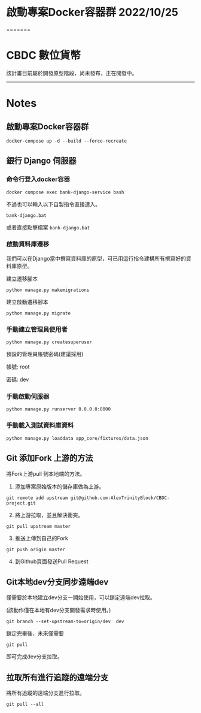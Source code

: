 
# 啟動專案Docker容器群 2022/10/25
=======
# CBDC 數位貨幣

該計畫目前屬於開發原型階段，尚未發布，正在開發中。

---
# Notes

## 啟動專案Docker容器群

```
docker-compose up -d --build --force-recreate
```

## 銀行 Django 伺服器

### 命令行登入docker容器

```
docker compose exec bank-django-service bash 
```

不過也可以輸入以下自製指令直接連入。

```
bank-django.bat
```

或者直接點擊檔案 `bank-django.bat`

### 啟動資料庫遷移

我們可以在Django當中撰寫資料庫的原型，可已用這行指令建構所有撰寫好的資料庫原型。

建立遷移腳本

```
python manage.py makemigrations
```

建立啟動遷移腳本

```
python manage.py migrate
```
### 手動建立管理員使用者

```
python manage.py createsuperuser
```

預設的管理員帳號密碼(建議採用)

帳號: root

密碼: dev

### 手動啟動伺服器

```
python manage.py runserver 0.0.0.0:8000
```

### 手動載入測試資料庫資料

```
python manage.py loaddata app_core/fixtures/data.json
```

## Git 添加Fork 上游的方法

將Fork上游pull 到本地端的方法。

1. 添加專案原始版本的儲存庫做為上游。

```
git remote add upstream git@github.com:AlexTrinityBlock/CBDC-project.git
```

2. 將上游拉取，並且解決衝突。

```
git pull upstream master
```

3. 推送上傳到自己的Fork

```
git push origin master
```

4. 到Github頁面發送Pull Request

## Git本地dev分支同步遠端dev

僅需要於本地建立dev分支一開始使用，可以鎖定遠端dev拉取。

(該動作僅在本地有dev分支開發需求時使用。)

```
git branch --set-upstream-to=origin/dev  dev
```

鎖定完畢後，未來僅需要

```
git pull
```

即可完成dev分支拉取。

## 拉取所有進行追蹤的遠端分支

將所有追蹤的遠端分支進行拉取。

```
git pull --all
``` 